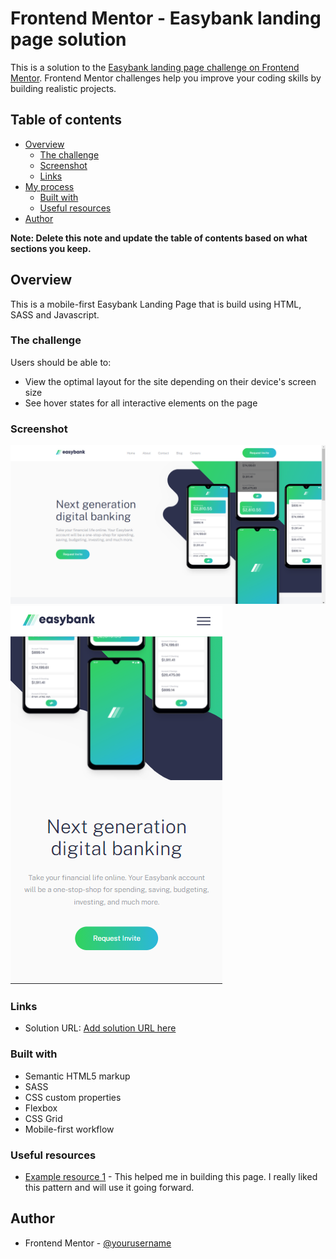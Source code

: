 # Frontend Mentor - Easybank landing page solution

This is a solution to the [Easybank landing page challenge on Frontend Mentor](https://www.frontendmentor.io/challenges/easybank-landing-page-WaUhkoDN). Frontend Mentor challenges help you improve your coding skills by building realistic projects.

## Table of contents

- [Overview](#overview)
  - [The challenge](#the-challenge)
  - [Screenshot](#screenshot)
  - [Links](#links)
- [My process](#my-process)
  - [Built with](#built-with)
  - [Useful resources](#useful-resources)
- [Author](#author)

**Note: Delete this note and update the table of contents based on what sections you keep.**

## Overview

This is a mobile-first Easybank Landing Page that is build using HTML, SASS and Javascript.

### The challenge

Users should be able to:

- View the optimal layout for the site depending on their device's screen size
- See hover states for all interactive elements on the page

### Screenshot

![](./images/screenshots/desktop-hero.png)
![](./images/screenshots/mobile-hero.png)

### Links

- Solution URL: [Add solution URL here](https://your-solution-url.com)

### Built with

- Semantic HTML5 markup
- SASS
- CSS custom properties
- Flexbox
- CSS Grid
- Mobile-first workflow

### Useful resources

- [Example resource 1](https://www.youtube.com/c/Freecodecamp) - This helped me in building this page. I really liked this pattern and will use it going forward.

## Author

- Frontend Mentor - [@yourusername](https://www.frontendmentor.io/profile/Mr-Betasolo)
